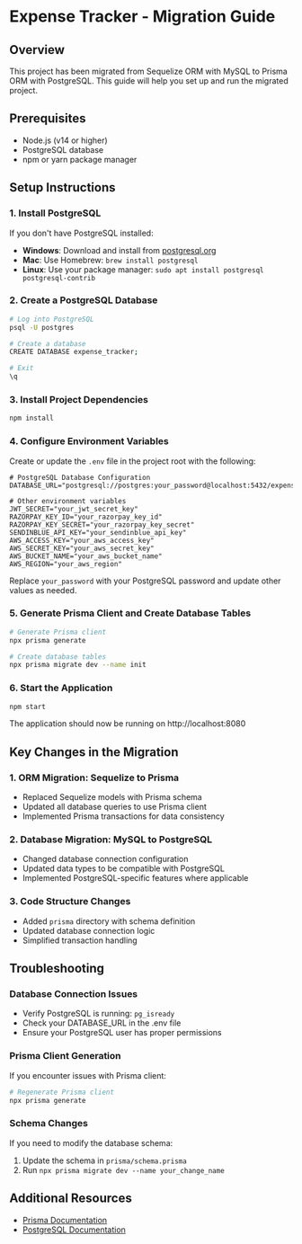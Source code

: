 # Expense Tracker - Migration Guide

## Overview
This project has been migrated from Sequelize ORM with MySQL to Prisma ORM with PostgreSQL. This guide will help you set up and run the migrated project.

## Prerequisites
- Node.js (v14 or higher)
- PostgreSQL database
- npm or yarn package manager

## Setup Instructions

### 1. Install PostgreSQL
If you don't have PostgreSQL installed:
- **Windows**: Download and install from [postgresql.org](https://www.postgresql.org/download/windows/)
- **Mac**: Use Homebrew: `brew install postgresql`
- **Linux**: Use your package manager: `sudo apt install postgresql postgresql-contrib`

### 2. Create a PostgreSQL Database
```bash
# Log into PostgreSQL
psql -U postgres

# Create a database
CREATE DATABASE expense_tracker;

# Exit
\q
```

### 3. Install Project Dependencies
```bash
npm install
```

### 4. Configure Environment Variables
Create or update the `.env` file in the project root with the following:

```
# PostgreSQL Database Configuration
DATABASE_URL="postgresql://postgres:your_password@localhost:5432/expense_tracker"

# Other environment variables
JWT_SECRET="your_jwt_secret_key"
RAZORPAY_KEY_ID="your_razorpay_key_id"
RAZORPAY_KEY_SECRET="your_razorpay_key_secret"
SENDINBLUE_API_KEY="your_sendinblue_api_key"
AWS_ACCESS_KEY="your_aws_access_key"
AWS_SECRET_KEY="your_aws_secret_key"
AWS_BUCKET_NAME="your_aws_bucket_name"
AWS_REGION="your_aws_region"
```

Replace `your_password` with your PostgreSQL password and update other values as needed.

### 5. Generate Prisma Client and Create Database Tables
```bash
# Generate Prisma client
npx prisma generate

# Create database tables
npx prisma migrate dev --name init
```

### 6. Start the Application
```bash
npm start
```

The application should now be running on http://localhost:8080

## Key Changes in the Migration

### 1. ORM Migration: Sequelize to Prisma
- Replaced Sequelize models with Prisma schema
- Updated all database queries to use Prisma client
- Implemented Prisma transactions for data consistency

### 2. Database Migration: MySQL to PostgreSQL
- Changed database connection configuration
- Updated data types to be compatible with PostgreSQL
- Implemented PostgreSQL-specific features where applicable

### 3. Code Structure Changes
- Added `prisma` directory with schema definition
- Updated database connection logic
- Simplified transaction handling

## Troubleshooting

### Database Connection Issues
- Verify PostgreSQL is running: `pg_isready`
- Check your DATABASE_URL in the .env file
- Ensure your PostgreSQL user has proper permissions

### Prisma Client Generation
If you encounter issues with Prisma client:
```bash
# Regenerate Prisma client
npx prisma generate
```

### Schema Changes
If you need to modify the database schema:
1. Update the schema in `prisma/schema.prisma`
2. Run `npx prisma migrate dev --name your_change_name`

## Additional Resources
- [Prisma Documentation](https://www.prisma.io/docs/)
- [PostgreSQL Documentation](https://www.postgresql.org/docs/)
